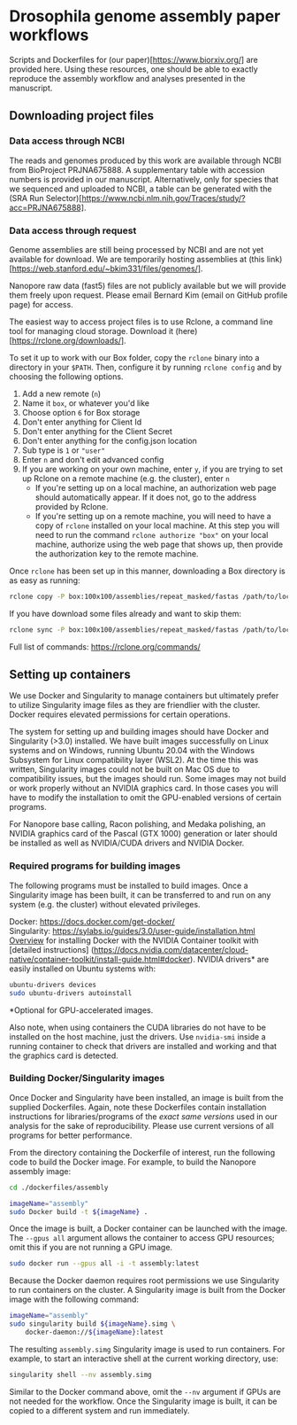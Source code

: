 # Drosophila genome assembly paper workflows
Scripts and Dockerfiles for (our paper)[https://www.biorxiv.org/] are provided here. Using these resources, one should be able to exactly reproduce the assembly workflow and analyses presented in the manuscript.

## Downloading project files

### Data access through NCBI
The reads and genomes produced by this work are available through NCBI from BioProject PRJNA675888. A supplementary table with accession numbers is provided in our manuscript. Alternatively, only for species that we sequenced and uploaded to NCBI, a table can be generated with the (SRA Run Selector)[https://www.ncbi.nlm.nih.gov/Traces/study/?acc=PRJNA675888].

### Data access through request
Genome assemblies are still being processed by NCBI and are not yet available for download. We are temporarily hosting assemblies at (this link)[https://web.stanford.edu/~bkim331/files/genomes/].

Nanopore raw data (fast5) files are not publicly available but we will provide them freely upon request. Please email Bernard Kim (email on GitHub profile page) for access.

The easiest way to access project files is to use Rclone, a command line tool for managing cloud storage. Download it (here)[https://rclone.org/downloads/].

To set it up to work with our Box folder, copy the ```rclone``` binary into a 
directory in your ```$PATH```. Then, configure it by running ```rclone config```
and by choosing the following options. 
1. Add a new remote (```n```) 
1. Name it ```box```, or whatever you'd like
1. Choose option ```6``` for Box storage
1. Don't enter anything for Client Id
1. Don't enter anything for the Client Secret
1. Don't enter anything for the config.json location
1. Sub type is ```1``` or ```"user"```
1. Enter ```n``` and don't edit advanced config
1. If you are working on your own machine, enter ```y```, if you are trying to 
set up Rclone on a remote machine (e.g. the cluster), enter ```n``` 
   - If you're setting up on a local machine, an authorization web page should
     automatically appear. If it does not, go to the address provided by Rclone.
   - If you're setting up on a remote machine, you will need to have a copy of
     ```rclone``` installed on your local machine. At this step you will need to
     run the command ```rclone authorize "box"``` on your local machine, 
     authorize using the web page that shows up, then provide the authorization
     key to the remote machine.

Once ```rclone``` has been set up in this manner, downloading a Box directory is
as easy as running:

```bash
rclone copy -P box:100x100/assemblies/repeat_masked/fastas /path/to/local/dir
```

If you have download some files already and want to skip them:
```bash
rclone sync -P box:100x100/assemblies/repeat_masked/fastas /path/to/local/dir
```

Full list of commands: https://rclone.org/commands/

## Setting up containers
We use Docker and Singularity to manage containers but ultimately prefer to utilize Singularity image files as they are friendlier with the cluster. Docker requires elevated permissions for certain operations.

The system for setting up and building images should have Docker and Singularity (>3.0) installed. We have built images successfully on Linux systems and on Windows, running Ubuntu 20.04 with the Windows Subsystem for Linux compatibility layer (WSL2). At the time this was written, Singularity images could not be built on Mac OS due to compatibility issues, but the images should run. Some images may not build or work properly without an NVIDIA graphics card. In those cases you will have to modify the installation to omit the GPU-enabled versions of certain programs. 

For Nanopore base calling, Racon polishing, and Medaka polishing, an NVIDIA
graphics card of the Pascal (GTX 1000) generation or later should be installed
as well as NVIDIA/CUDA drivers and NVIDIA Docker. 

### Required programs for building images

The following programs must be installed to build images. Once
a Singularity image has been built, it can be transferred to and run
on any system (e.g. the cluster) without elevated privileges.

Docker: https://docs.docker.com/get-docker/  
Singularity: https://sylabs.io/guides/3.0/user-guide/installation.html  
[Overview](https://github.com/NVIDIA/nvidia-docker) for installing Docker with
the NVIDIA Container toolkit with [detailed instructions]
(https://docs.nvidia.com/datacenter/cloud-native/container-toolkit/install-guide.html#docker).
NVIDIA drivers* are easily installed on Ubuntu systems with:    
```bash
ubuntu-drivers devices
sudo ubuntu-drivers autoinstall
```
*Optional for GPU-accelerated images.

Also note, when using containers the CUDA libraries do not have to be installed on the host machine, just the drivers. Use `nvidia-smi` inside a running container to check that drivers are installed and working and that the graphics card is detected.

### Building Docker/Singularity images

Once Docker and Singularity have been installed, an image is built from the supplied Dockerfiles. Again, note these Dockerfiles contain installation instructions for libraries/programs of the *exact same versions* used in our analysis for the sake of reproducibility. Please use current versions of all programs for better performance. 

From the directory containing the Dockerfile of interest, run the following code to build the Docker image. For example, to build the Nanopore assembly image:  
```bash
cd ./dockerfiles/assembly

imageName="assembly"
sudo Docker build -t ${imageName} .
```  
Once the image is built, a Docker container can be launched with the image. The 
```--gpus all``` argument allows the container to access GPU resources; omit
this if you are not running a GPU image.
```bash
sudo docker run --gpus all -i -t assembly:latest
```
Because the Docker daemon requires root permissions we use Singularity 
to run containers on the cluster. A Singularity image is built from
the Docker image with the following command:
```bash
imageName="assembly"
sudo singularity build ${imageName}.simg \
    docker-daemon://${imageName}:latest
```  
The resulting `assembly.simg` Singularity image is used to run
containers. For example, to start an interactive shell at the current
working directory, use:
```bash
singularity shell --nv assembly.simg
```
Similar to the Docker command above, omit the ```--nv``` argument if GPUs are
not needed for the workflow. Once the Singularity image is built, it can be
copied to a different system and run immediately.